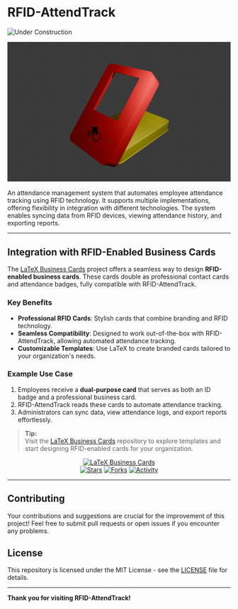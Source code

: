 
# RFID-AttendTrack

![Under Construction](https://img.shields.io/badge/status-under%20construction-orange)

<p align="center">
  <img src="Images/preview.png" alt="preview">
</p>

An attendance management system that automates employee attendance tracking using RFID technology. It supports multiple implementations, offering flexibility in integration with different technologies. The system enables syncing data from RFID devices, viewing attendance history, and exporting reports.

---

## Integration with RFID-Enabled Business Cards

The [LaTeX Business Cards](https://github.com/Paschalis/latex-business-cards) project offers a seamless way to design **RFID-enabled business cards**. These cards double as professional contact cards and attendance badges, fully compatible with RFID-AttendTrack.

### Key Benefits
- **Professional RFID Cards**: Stylish cards that combine branding and RFID technology.  
- **Seamless Compatibility**: Designed to work out-of-the-box with RFID-AttendTrack, allowing automated attendance tracking.  
- **Customizable Templates**: Use LaTeX to create branded cards tailored to your organization's needs.  

### Example Use Case
1. Employees receive a **dual-purpose card** that serves as both an ID badge and a professional business card.  
2. RFID-AttendTrack reads these cards to automate attendance tracking.  
3. Administrators can sync data, view attendance logs, and export reports effortlessly.

> **Tip:**  
> Visit the [LaTeX Business Cards](https://github.com/Paschalis/latex-business-cards) repository to explore templates and start designing RFID-enabled cards for your organization.

<div align="center">

[![LaTeX Business Cards](https://img.shields.io/badge/LaTeX--Business--Cards-Explore%20Templates!-orange?style=for-the-badge&logo=latex)](https://github.com/Paschalis/latex-business-cards)  
[![Stars](https://img.shields.io/github/stars/Paschalis/latex-business-cards?label=🌟%20Stars&style=for-the-badge&color=yellow)](https://github.com/Paschalis/latex-business-cards/stargazers)
[![Forks](https://img.shields.io/github/forks/Paschalis/latex-business-cards?label=🍴%20Forks&style=for-the-badge&color=blue)](https://github.com/Paschalis/latex-business-cards/network/members)
[![Activity](https://img.shields.io/github/last-commit/Paschalis/latex-business-cards?label=⏳%20Last%20Update&style=for-the-badge&color=green)](https://github.com/Paschalis/latex-business-cards/commits/main)

</div>

---

## Contributing

Your contributions and suggestions are crucial for the improvement of this project!  Feel free to submit pull requests or open issues if you encounter any problems.

## License

This repository is licensed under the MIT License - see the [LICENSE](LICENSE) file for details.

---

**Thank you for visiting RFID-AttendTrack!**